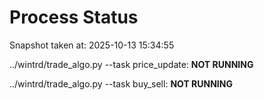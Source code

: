 # Process Status

Snapshot taken at: 2025-10-13 15:34:55

../wintrd/trade_algo.py --task price_update: **NOT RUNNING**

../wintrd/trade_algo.py --task buy_sell: **NOT RUNNING**

